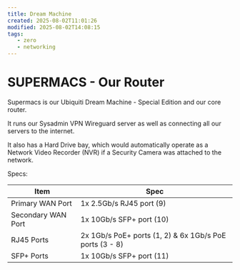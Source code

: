 ```yaml
---
title: Dream Machine
created: 2025-08-02T11:01:26
modified: 2025-08-02T14:08:15
tags:
   - zero
   - networking
---
```


# **SUPERMACS** - Our Router

Supermacs is our Ubiquiti Dream Machine - Special Edition and our core router.

It runs our Sysadmin VPN Wireguard server as well as connecting all our servers to the internet.

It also has a Hard Drive bay, which would automatically operate as a Network Video Recorder (NVR) if a Security Camera was attached to the network.

Specs:

| **Item**           | **Spec**                                                |
| ------------------ | ------------------------------------------------------- |
| Primary WAN Port   | 1x 2.5Gb/s RJ45 port (9)                                |
| Secondary WAN Port | 1x 10Gb/s SFP+ port (10)                                |
| RJ45 Ports         | 2x 1Gb/s PoE+ ports (1, 2) & 6x 1Gb/s PoE ports (3 - 8) |
| SFP+ Ports         | 1x 10Gb/s SFP+ port (11)                                |
